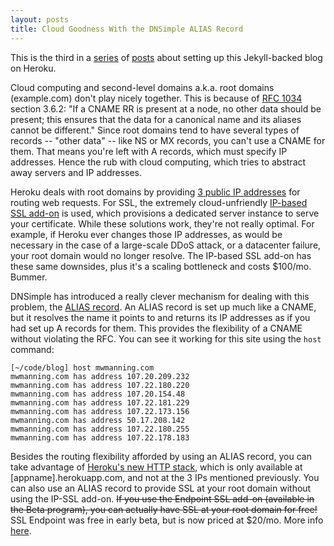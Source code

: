 ```yaml
---
layout: posts
title: Cloud Goodness With the DNSimple ALIAS Record
---
```


This is the third in a [series](/2011/11/29/Run-Your-Jekyll-Site-On-Heroku.html) of [posts](/2011/12/04/Jekyll-on-Heroku-Part-2.html) about setting up this Jekyll-backed blog on Heroku.

Cloud computing and second-level domains a.k.a. root domains (example.com) don't play nicely together. This is because of [RFC 1034](http://www.ietf.org/rfc/rfc1034.txt) section 3.6.2: "If a CNAME RR is present at a node, no other data should be present; this ensures that the data for a canonical name and its aliases cannot be different." Since root domains tend to have several types of records -- "other data" -- like NS or MX records, you can't use a CNAME for them. That means you're left with A records, which must specify IP addresses. Hence the rub with cloud computing, which tries to abstract away servers and IP addresses.

Heroku deals with root domains by providing [3 public IP addresses](http://devcenter.heroku.com/articles/custom-domains#dns_setup) for routing web requests. For SSL, the extremely cloud-unfriendly [IP-based SSL add-on](http://addons.heroku.com/ssl) is used, which provisions a dedicated server instance to serve your certificate. While these solutions work, they're not really optimal. For example, if Heroku ever changes those IP addresses, as would be necessary in the case of a large-scale DDoS attack, or a datacenter failure, your root domain would no longer resolve. The IP-based SSL add-on has these same downsides, plus it's a scaling bottleneck and costs $100/mo. Bummer.

DNSimple has introduced a really clever mechanism for dealing with this problem, the [ALIAS record](http://blog.dnsimple.com/introducing-the-alias-record/). An ALIAS record is set up much like a CNAME, but it resolves the name it points to and returns its IP addresses as if you had set up A records for them. This provides the flexibility of a CNAME without violating the RFC. You can see it working for this site using the `host` command:

    [~/code/blog] host mwmanning.com
    mwmanning.com has address 107.20.209.232
    mwmanning.com has address 107.22.180.220
    mwmanning.com has address 107.20.154.48
    mwmanning.com has address 107.22.181.229
    mwmanning.com has address 107.22.173.156
    mwmanning.com has address 50.17.208.142
    mwmanning.com has address 107.22.180.255
    mwmanning.com has address 107.22.178.183

Besides the routing flexibility afforded by using an ALIAS record, you can take advantage of [Heroku's new HTTP stack](http://devcenter.heroku.com/articles/http-routing#the_herokuappcom_http_stack), which is only available at \[appname\].herokuapp.com, and not at the 3 IPs mentioned previously. You can also use an ALIAS record to provide SSL at your root domain without using the IP-SSL add-on. <strike>If you use the Endpoint SSL add-on (available in the Beta program), you can actually have SSL at your root domain for free!</strike> SSL Endpoint was free in early beta, but is now priced at $20/mo. More info [here](https://devcenter.heroku.com/articles/ssl-endpoint-beta).
